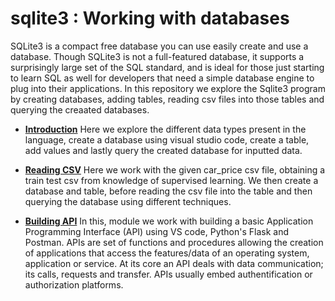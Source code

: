 # sqlite3 : Working with databases
SQLite3 is a compact free database you can use easily create and use a database. Though SQLite3 is not a full-featured database, it supports a surprisingly large set of the SQL standard, and is ideal for those just starting to learn SQL as well for developers that need a simple database engine to plug into their applications.
In this repository we explore the Sqlite3 program by creating databases, adding tables, reading csv files into those tables and querying the creaated databases.

* [**Introduction**](https://github.com/Alexelofu/sqlite/tree/main/SQLITE1) 
Here we explore the different data types present in the language, create a database using visual studio code, create a table, add values and lastly query the created database for inputted data.

* [**Reading CSV**](https://github.com/Alexelofu/sqlite/tree/main/SqliteTest)
Here we work with the given car_price csv file, obtaining a train test csv from knowledge of supervised learning. We then create a database and table, before reading the csv file into the table and then querying the database using different techniques.

* [**Building API**](https://github.com/Alexelofu/sqlite/tree/main/API)
In this, module we work with building a basic Application Programming Interface (API) using VS code, Python's Flask and Postman. APIs are set of functions and procedures allowing the creation of applications that access the features/data of an operating system, application or service. At its core an API deals with data communication; its calls, requests and transfer. APIs usually embed authentification or authorization platforms. 
